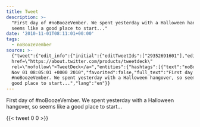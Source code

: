 ```yaml
---
title: Tweet
description: >-
  "First day of #noBoozeVember. We spent yesterday with a Halloween hangover, so
  seems like a good place to start..."
date: '2010-11-01T08:11:01+00:00'
tags:
  - noBoozeVember
source: >-
  {"tweet":{"edit_info":{"initial":{"editTweetIds":["29352691601"],"editableUntil":"2010-11-01T09:05:01.000Z","editsRemaining":"5","isEditEligible":true}},"retweeted":false,"source":"<a
  href=\"https://about.twitter.com/products/tweetdeck\"
  rel=\"nofollow\">TweetDeck</a>","entities":{"hashtags":[{"text":"noBoozeVember","indices":["13","27"]}],"symbols":[],"user_mentions":[],"urls":[]},"display_text_range":["0","113"],"favorite_count":"0","id_str":"29352691601","truncated":false,"retweet_count":"0","id":"29352691601","created_at":"Mon
  Nov 01 08:05:01 +0000 2010","favorited":false,"full_text":"First day of
  #noBoozeVember. We spent yesterday with a Halloween hangover, so seems like a
  good place to start...","lang":"en"}}
---
```

First day of #noBoozeVember. We spent yesterday with a Halloween hangover, so seems like a good place to start...
    
{{< tweet 0 0 >}}
    
